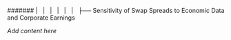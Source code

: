 ####### |   |   |   |   |   |   ├── Sensitivity of Swap Spreads to Economic Data and Corporate Earnings

*Add content here*